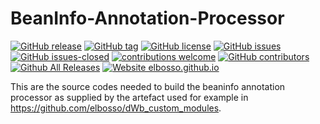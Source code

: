 # BeanInfo-Annotation-Processor

<!---
[![start with why](https://img.shields.io/badge/start%20with-why%3F-brightgreen.svg?style=flat)](http://www.ted.com/talks/simon_sinek_how_great_leaders_inspire_action)
--->
[![GitHub release](https://img.shields.io/github/release/elbosso/BeanInfo-Annotation-Processor/all.svg?maxAge=1)](https://GitHub.com/elbosso/BeanInfo-Annotation-Processor/releases/)
[![GitHub tag](https://img.shields.io/github/tag/elbosso/BeanInfo-Annotation-Processor.svg)](https://GitHub.com/elbosso/BeanInfo-Annotation-Processor/tags/)
[![GitHub license](https://img.shields.io/github/license/elbosso/BeanInfo-Annotation-Processor.svg)](https://github.com/elbosso/BeanInfo-Annotation-Processor/blob/master/LICENSE)
[![GitHub issues](https://img.shields.io/github/issues/elbosso/BeanInfo-Annotation-Processor.svg)](https://GitHub.com/elbosso/BeanInfo-Annotation-Processor/issues/)
[![GitHub issues-closed](https://img.shields.io/github/issues-closed/elbosso/BeanInfo-Annotation-Processor.svg)](https://GitHub.com/elbosso/BeanInfo-Annotation-Processor/issues?q=is%3Aissue+is%3Aclosed)
[![contributions welcome](https://img.shields.io/badge/contributions-welcome-brightgreen.svg?style=flat)](https://github.com/elbosso/BeanInfo-Annotation-Processor/issues)
[![GitHub contributors](https://img.shields.io/github/contributors/elbosso/BeanInfo-Annotation-Processor.svg)](https://GitHub.com/elbosso/BeanInfo-Annotation-Processor/graphs/contributors/)
[![Github All Releases](https://img.shields.io/github/downloads/elbosso/BeanInfo-Annotation-Processor/total.svg)](https://github.com/elbosso/BeanInfo-Annotation-Processor)
[![Website elbosso.github.io](https://img.shields.io/website-up-down-green-red/https/elbosso.github.io.svg)](https://elbosso.github.io/)

This are the source codes needed to build the beaninfo annotation processor as supplied by
the artefact used for example in https://github.com/elbosso/dWb_custom_modules.
